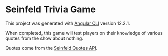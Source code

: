 # Seinfeld Trivia Game

This project was generated with [Angular CLI](https://github.com/angular/angular-cli) version 12.2.1.

When completed, this game will test players on their knowledge of various quotes from the show about nothing.

Quotes come from the [Seinfeld Quotes API](https://seinfeld-quotes.herokuapp.com/).
